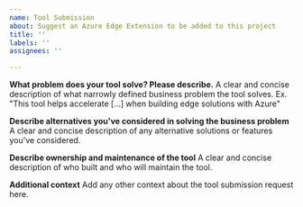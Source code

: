 ```yaml
---
name: Tool Submission
about: Suggest an Azure Edge Extension to be added to this project
title: ''
labels: ''
assignees: ''

---
```


**What problem does your tool solve? Please describe.**
A clear and concise description of what narrowly defined business problem the tool solves. Ex. "This tool helps accelerate [...] when building edge solutions with Azure"

**Describe alternatives you've considered in solving the business problem**
A clear and concise description of any alternative solutions or features you've considered.

**Describe ownership and maintenance of the tool**
A clear and concise description of who built and who will maintain the tool.

**Additional context**
Add any other context about the tool submission request here.
